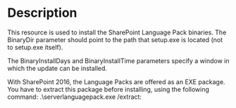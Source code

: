 # Description

This resource is used to install the SharePoint Language Pack binaries. The
BinaryDir parameter should point to the path that setup.exe is located (not to
setup.exe itself). 

The BinaryInstallDays and BinaryInstallTime parameters specify a window in which
the update can be installed.

With SharePoint 2016, the Language Packs are offered as an EXE package. You have
to extract this package before installing, using the following command:
.\serverlanguagepack.exe /extract:<Extract Folder>
